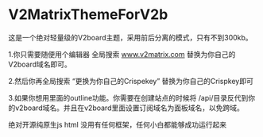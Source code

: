 # V2MatrixThemeForV2b

这是一个绝对轻量级的V2board主题，采用前后分离的模式，只有不到300kb。

1.你只需要随便用个编辑器 全局搜索 www.v2matrix.com 替换为你自己的V2board域名即可。

2.然后你再全局搜索  “更换为你自己的Crispekey” 替换为你自己的Crispkey即可

3.如果你想用里面的outline功能。你需要在创建站点的时候将 /api/目录反代到你的v2board域名。并且在v2board里面设置订阅域名为面板域名，以免跨域。


绝对开源纯原生js html  没用有任何框架，任何小白都能够成功运行起来
